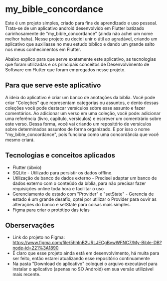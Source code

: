 # my_bible_concordance


Este é um projeto simples, criado para fins de aprendizado e uso pessoal. Trata-se de um aplicativo android desenvolvido em Flutter batizado carinhosamente de "my_bible_concordance" (ainda não achei um nome melhor haha).
Nesse projeto eu decidi unir o útil ao agradável, criando um aplicativo que auxiliasse no meu estudo bíblico e dando um grande salto nos meus conhecimentos em Flutter.

Abaixo explico para que serve exatamente este aplicativo, as tecnologias que foram utilizadas e os principais conceitos de Desenvolvimento de Software em Flutter que foram empregados nesse projeto.

## Para que serve este aplicativo

A ideia do aplicativo é criar um banco de anotações da bíblia.
Você pode criar "Coleções" que representam categorias ou assuntos, e dento dessas coleções você pode destacar versículos sobre esse assunto e fazer comentários.
Ao adicionar um verso em uma coleção, você pode: adicionar uma referência (livro, capítulo, versículos) e escrever um comentrário sobre este verso.
Dessa forma, você vai criando um repositório de versículos sobre determinados assuntos de forma organizado. E por isso o nome "my_bible_concordance", pois funciona como uma concordância que você mesmo criará.

## Tecnologias e conceitos aplicados

- Flutter (óbvio)
- SQLite - 
    Utilizado para persistir os dados offline. 
- Utilização de banco de dados externo - 
    Precisei adaptar um banco de dados externo com o conteúdo da bíblia, para não precisar fazer requisições online toda hora e facilitar o uso
- Gerenciamento de estado com "Provider" e "setState" - 
    Gerencia de estado é um grande desafio, optei por utilizar o Provider para ouvir as alterações do banco e setState para coisas mais simples.
- Figma para criar o protótipo das telas
    
## Oberservações

- Link do projeto no Figma: https://www.figma.com/file/5hhInB2URLJECgBvwWFNC7/My-Bible-DB?node-id=221%3A1890
- É claro que esse projeto ainda está em desenvolvimento, há muita para ser feito, então estarei atualizando esse repositório continuamente
- Na pasta "Download do aplicativo" coloquei o arquivo executável para instalar o aplicativo (apenas no SO Android) em sua versão utilizável mais recente.
